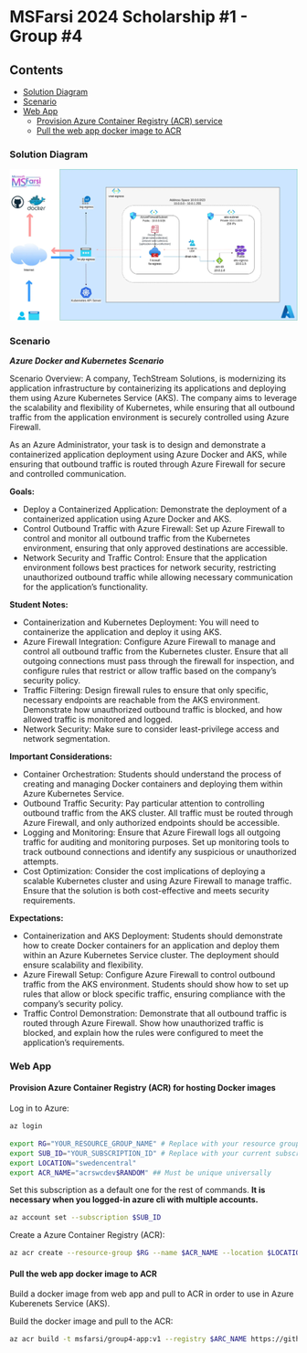# MSFarsi 2024 Scholarship #1 - Group #4

## Contents

- [Solution Diagram](#solution-diagram)
- [Scenario](#scenario)
- [Web App](#web-app)
  - [Provision Azure Container Registry (ACR) service](#provision-azure-container-registry-acr-for-hosting-docker-images)
  - [Pull the web app docker image to ACR](#pull-the-web-app-docker-image-to-acr)

### Solution Diagram

!["diagram"](./assets/solution-diagram.webp)

### Scenario

_**Azure Docker and Kubernetes Scenario**_

Scenario Overview: A company, TechStream Solutions, is modernizing its application infrastructure by containerizing its applications and deploying them using Azure Kubernetes Service (AKS). The company aims to leverage the scalability and flexibility of Kubernetes, while ensuring that all outbound traffic from the application environment is securely controlled using Azure Firewall.

As an Azure Administrator, your task is to design and demonstrate a containerized application deployment using Azure Docker and AKS, while ensuring that outbound traffic is routed through Azure Firewall for secure and controlled communication.

**Goals:**

- Deploy a Containerized Application: Demonstrate the deployment of a containerized application using Azure Docker and AKS.
- Control Outbound Traffic with Azure Firewall: Set up Azure Firewall to control and monitor all outbound traffic from the Kubernetes environment, ensuring that only approved destinations are accessible.
- Network Security and Traffic Control: Ensure that the application environment follows best practices for network security, restricting unauthorized outbound traffic while allowing necessary communication for the application’s functionality.

**Student Notes:**

- Containerization and Kubernetes Deployment: You will need to containerize the application and deploy it using AKS.
- Azure Firewall Integration: Configure Azure Firewall to manage and control all outbound traffic from the Kubernetes cluster. Ensure that all outgoing connections must pass through the firewall for inspection, and configure rules that restrict or allow traffic based on the company’s security policy.
- Traffic Filtering: Design firewall rules to ensure that only specific, necessary endpoints are reachable from the AKS environment. Demonstrate how unauthorized outbound traffic is blocked, and how allowed traffic is monitored and logged.
- Network Security: Make sure to consider least-privilege access and network segmentation.

**Important Considerations:**

- Container Orchestration: Students should understand the process of creating and managing Docker containers and deploying them within Azure Kubernetes Service.
- Outbound Traffic Security: Pay particular attention to controlling outbound traffic from the AKS cluster. All traffic must be routed through Azure Firewall, and only authorized endpoints should be accessible.
- Logging and Monitoring: Ensure that Azure Firewall logs all outgoing traffic for auditing and monitoring purposes. Set up monitoring tools to track outbound connections and identify any suspicious or unauthorized attempts.
- Cost Optimization: Consider the cost implications of deploying a scalable Kubernetes cluster and using Azure Firewall to manage traffic. Ensure that the solution is both cost-effective and meets security requirements.

**Expectations:**

- Containerization and AKS Deployment: Students should demonstrate how to create Docker containers for an application and deploy them within an Azure Kubernetes Service cluster. The deployment should ensure scalability and flexibility.
- Azure Firewall Setup: Configure Azure Firewall to control outbound traffic from the AKS environment. Students should show how to set up rules that allow or block specific traffic, ensuring compliance with the company’s security policy.
- Traffic Control Demonstration: Demonstrate that all outbound traffic is routed through Azure Firewall. Show how unauthorized traffic is blocked, and explain how the rules were configured to meet the application’s requirements.

### Web App

#### Provision Azure Container Registry (ACR) for hosting Docker images

Log in to Azure:

```bash
az login
```

```bash
export RG="YOUR_RESOURCE_GROUP_NAME" # Replace with your resource group name
export SUB_ID="YOUR_SUBSCRIPTION_ID" # Replace with your current subscription id
export LOCATION="swedencentral"
export ACR_NAME="acrswcdev$RANDOM" ## Must be unique universally
```

Set this subscription as a default one for the rest of commands.
**It is necessary when you logged-in azure cli with multiple accounts.**

```bash
az account set --subscription $SUB_ID
```

Create a Azure Container Registry (ACR):

```bash
az acr create --resource-group $RG --name $ACR_NAME --location $LOCATION --sku Basic
```

#### Pull the web app docker image to ACR

Build a docker image from web app and pull to ACR in order to use in Azure Kuberenets Service (AKS).

Build the docker image and pull to the ACR:

```bash
az acr build -t msfarsi/group4-app:v1 --registry $ARC_NAME https://github.com/navid-ahrary/group4-msfarsi.git\#:web-app/
```
